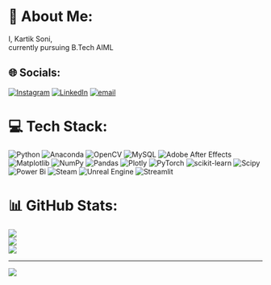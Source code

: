 # 💫 About Me:
I, Kartik Soni, <br>currently pursuing B.Tech AIML<br>


## 🌐 Socials:
[![Instagram](https://img.shields.io/badge/Instagram-%23E4405F.svg?logo=Instagram&logoColor=white)](https://instagram.com/kartikksoni._) [![LinkedIn](https://img.shields.io/badge/LinkedIn-%230077B5.svg?logo=linkedin&logoColor=white)](https://www.linkedin.com/in/kartik-soni-8957a4296/overlay/about-this-profile/?lipi=urn%3Ali%3Apage%3Ad_flagship3_profile_view_base%3BsztVb4GiTY%2BYdNTQG5PmhQ%3D%3D) [![email](https://img.shields.io/badge/Email-D14836?logo=gmail&logoColor=white)](mailto:kartikksoni0@gmail.com) 

# 💻 Tech Stack:
![Python](https://img.shields.io/badge/python-3670A0?style=for-the-badge&logo=python&logoColor=ffdd54) ![Anaconda](https://img.shields.io/badge/Anaconda-%2344A833.svg?style=for-the-badge&logo=anaconda&logoColor=white) ![OpenCV](https://img.shields.io/badge/opencv-%23white.svg?style=for-the-badge&logo=opencv&logoColor=white) ![MySQL](https://img.shields.io/badge/mysql-4479A1.svg?style=for-the-badge&logo=mysql&logoColor=white) ![Adobe After Effects](https://img.shields.io/badge/Adobe%20After%20Effects-9999FF.svg?style=for-the-badge&logo=Adobe%20After%20Effects&logoColor=white) ![Matplotlib](https://img.shields.io/badge/Matplotlib-%23ffffff.svg?style=for-the-badge&logo=Matplotlib&logoColor=black) ![NumPy](https://img.shields.io/badge/numpy-%23013243.svg?style=for-the-badge&logo=numpy&logoColor=white) ![Pandas](https://img.shields.io/badge/pandas-%23150458.svg?style=for-the-badge&logo=pandas&logoColor=white) ![Plotly](https://img.shields.io/badge/Plotly-%233F4F75.svg?style=for-the-badge&logo=plotly&logoColor=white) ![PyTorch](https://img.shields.io/badge/PyTorch-%23EE4C2C.svg?style=for-the-badge&logo=PyTorch&logoColor=white) ![scikit-learn](https://img.shields.io/badge/scikit--learn-%23F7931E.svg?style=for-the-badge&logo=scikit-learn&logoColor=white) ![Scipy](https://img.shields.io/badge/SciPy-%230C55A5.svg?style=for-the-badge&logo=scipy&logoColor=%white) ![Power Bi](https://img.shields.io/badge/power_bi-F2C811?style=for-the-badge&logo=powerbi&logoColor=black) ![Steam](https://img.shields.io/badge/steam-%23000000.svg?style=for-the-badge&logo=steam&logoColor=white) ![Unreal Engine](https://img.shields.io/badge/unrealengine-%23313131.svg?style=for-the-badge&logo=unrealengine&logoColor=white) ![Streamlit](https://img.shields.io/badge/Streamlit-%23FE4B4B.svg?style=for-the-badge&logo=streamlit&logoColor=white)
# 📊 GitHub Stats:
![](https://github-readme-stats.vercel.app/api?username=KartikSoni69&theme=default&hide_border=true&include_all_commits=false&count_private=false)<br/>
![](https://nirzak-streak-stats.vercel.app/?user=KartikSoni69&theme=default&hide_border=true)<br/>
![](https://github-readme-stats.vercel.app/api/top-langs/?username=KartikSoni69&theme=default&hide_border=true&include_all_commits=false&count_private=false&layout=compact)

---
[![](https://visitcount.itsvg.in/api?id=KartikSoni69&icon=0&color=0)](https://visitcount.itsvg.in)

<!-- Proudly created with GPRM ( https://gprm.itsvg.in ) -->
